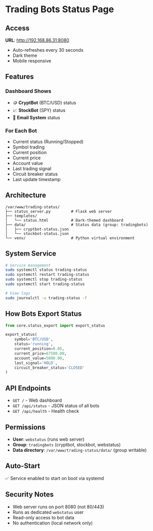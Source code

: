 # Trading Bots Status Page

## Access

**URL**: http://192.168.86.31:8080

- Auto-refreshes every 30 seconds
- Dark theme
- Mobile responsive

## Features

### Dashboard Shows
- 🪙 **CryptBot** (BTC/USD) status
- 📈 **StockBot** (SPY) status  
- 📧 **Email System** status

### For Each Bot
- Current status (Running/Stopped)
- Symbol trading
- Current position
- Current price
- Account value
- Last trading signal
- Circuit breaker status
- Last update timestamp

## Architecture

```
/var/www/trading-status/
├── status_server.py         # Flask web server
├── templates/
│   └── status.html          # Dark-themed dashboard
├── data/                    # Status data (group: tradingbots)
│   ├── cryptbot-status.json
│   └── stockbot-status.json
└── venv/                    # Python virtual environment
```

## System Service

```bash
# Service management
sudo systemctl status trading-status
sudo systemctl restart trading-status
sudo systemctl stop trading-status
sudo systemctl start trading-status

# View logs
sudo journalctl -u trading-status -f
```

## How Bots Export Status

```python
from core.status_export import export_status

export_status(
    symbol='BTC/USD',
    status='running',
    current_position=0.05,
    current_price=67500.00,
    account_value=5000.00,
    last_signal='HOLD',
    circuit_breaker_status='CLOSED'
)
```

## API Endpoints

- `GET /` - Web dashboard
- `GET /api/status` - JSON status of all bots
- `GET /api/health` - Health check

## Permissions

- **User**: `webstatus` (runs web server)
- **Group**: `tradingbots` (cryptbot, stockbot, webstatus)
- **Data directory**: `/var/www/trading-status/data/` (group writable)

## Auto-Start

✅ Service enabled to start on boot via systemd

## Security Notes

- Web server runs on port 8080 (not 80/443)
- Runs as dedicated `webstatus` user
- Read-only access to bot data
- No authentication (local network only)
